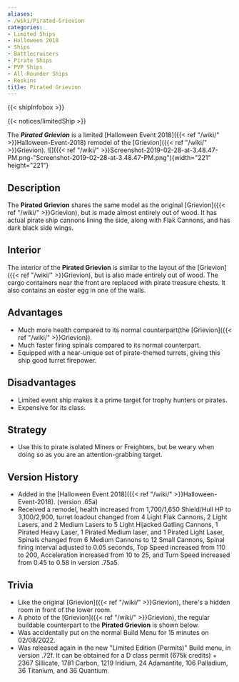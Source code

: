 ```yaml
---
aliases:
- /wiki/Pirated-Grievion
categories:
- Limited Ships
- Halloween 2018
- Ships
- Battlecruisers
- Pirate Ships
- PVP Ships
- All-Rounder Ships
- Reskins
title: Pirated Grievion
---  
```


{{< shipInfobox >}}   

{{< notices/limitedShip >}} 

The **_Pirated Grievion_** is a limited [Halloween Event 2018]({{< ref "/wiki/" >}}Halloween-Event-2018) remodel of the [Grievion]({{< ref "/wiki/" >}}Grievion). ![]({{< ref "/wiki/" >}}Screenshot-2019-02-28-at-3.48.47-PM.png-"Screenshot-2019-02-28-at-3.48.47-PM.png"){width="221" height="221"}

## Description

The **Pirated Grievion** shares the same model as the original [Grievion]({{< ref "/wiki/" >}}Grievion), but is made almost entirely out of wood. It has actual pirate ship cannons lining the side, along with Flak Cannons, and has dark black side wings.

## Interior

The interior of the **Pirated Grievion** is similar to the layout of the [Grievion]({{< ref "/wiki/" >}}Grievion), but is also made entirely out of wood. The cargo containers near the front are replaced with pirate treasure chests. It also contains an easter egg in one of the walls.

## Advantages

- Much more health compared to its normal counterpart(the [Grievion]({{< ref "/wiki/" >}}Grievion)).
- Much faster firing spinals compared to its normal counterpart.
- Equipped with a near-unique set of pirate-themed turrets, giving this ship good turret firepower.

## Disadvantages

- Limited event ship makes it a prime target for trophy hunters or pirates.
- Expensive for its class.

## Strategy

- Use this to pirate isolated Miners or Freighters, but be weary when doing so as you are an attention-grabbing target.

## Version History 

- Added in the [Halloween Event 2018]({{< ref "/wiki/" >}}Halloween-Event-2018). (version .65a)
- Received a remodel, health increased from 1,700/1,650 Shield/Hull HP to 3,100/2,900, turret loadout changed from 4 Light Flak Cannons, 2 Light Lasers, and 2 Medium Lasers to 5 Light Hijacked Gatling Cannons, 1 Pirated Heavy Laser, 1 Pirated Medium laser, and 1 Pirated Light Laser, Spinals changed from 6 Medium Cannons to 12 Small Cannons, Spinal firing interval adjusted to 0.05 seconds, Top Speed increased from 110 to 200, Acceleration increased from 10 to 25, and Turn Speed increased from 0.45 to 0.58 in version .75a5.

## Trivia

- Like the original [Grievion]({{< ref "/wiki/" >}}Grievion), there's a hidden room in front of the lower room.
- A photo of the [Grievion]({{< ref "/wiki/" >}}Grievion), the regular buildable counterpart to the **Pirated Grievion** is shown below.
- Was accidentally put on the normal Build Menu for 15 minutes on 02/08/2022.
- Was released again in the new "Limited Edition (Permits)" Build menu, in version .72f. It can be obtained for a D class permit (675k credits) + 2367 Sillicate, 1781 Carbon, 1219 Iridium, 24 Adamantite, 106 Palladium, 36 Titanium, and 36 Quantium.